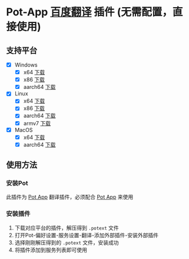 # Pot-App [百度翻译](https://fanyi.baidu.com/) 插件 (无需配置，直接使用)

## 支持平台

- [x] Windows
  - [x] x64 [下载](https://gh.pylogmon.com/https://github.com/TechDecryptor/pot-app-translate-plugin-baidu/releases/latest/download/x86_64-pc-windows-msvc.zip)
  - [x] x86 [下载](https://gh.pylogmon.com/https://github.com/TechDecryptor/pot-app-translate-plugin-baidu/releases/latest/download/i686-pc-windows-msvc.zip)
  - [x] aarch64 [下载](https://gh.pylogmon.com/https://github.com/TechDecryptor/pot-app-translate-plugin-baidu/releases/latest/download/aarch64-pc-windows-msvc.zip)
- [x] Linux
  - [x] x64 [下载](https://gh.pylogmon.com/https://github.com/TechDecryptor/pot-app-translate-plugin-baidu/releases/latest/download/x86_64-unknown-linux-gnu.zip)
  - [x] x86 [下载](https://gh.pylogmon.com/https://github.com/TechDecryptor/pot-app-translate-plugin-baidu/releases/latest/download/i686-unknown-linux-gnu.zip)
  - [x] aarch64 [下载](https://gh.pylogmon.com/https://github.com/TechDecryptor/pot-app-translate-plugin-baidu/releases/latest/download/aarch64-unknown-linux-gnu.zip)
  - [x] armv7 [下载](https://gh.pylogmon.com/https://github.com/TechDecryptor/pot-app-translate-plugin-baidu/releases/latest/download/armv7-unknown-linux-gnueabihf.zip)
- [x] MacOS
  - [x] x64 [下载](https://gh.pylogmon.com/https://github.com/TechDecryptor/pot-app-translate-plugin-baidu/releases/latest/download/x86_64-apple-darwin.zip)
  - [x] aarch64 [下载](https://gh.pylogmon.com/https://github.com/TechDecryptor/pot-app-translate-plugin-baidu/releases/latest/download/aarch64-apple-darwin.zip)

## 使用方法

### 安装Pot

此插件为 [Pot App](https://github.com/pot-app/pot-desktop) 翻译插件，必须配合 [Pot App](https://github.com/pot-app/pot-desktop) 来使用

### 安装插件

1. 下载对应平台的插件，解压得到 `.potext` 文件
2. 打开Pot-偏好设置-服务设置-翻译-添加外部插件-安装外部插件
3. 选择刚刚解压得到的 `.potext` 文件，安装成功
4. 将插件添加到服务列表即可使用
